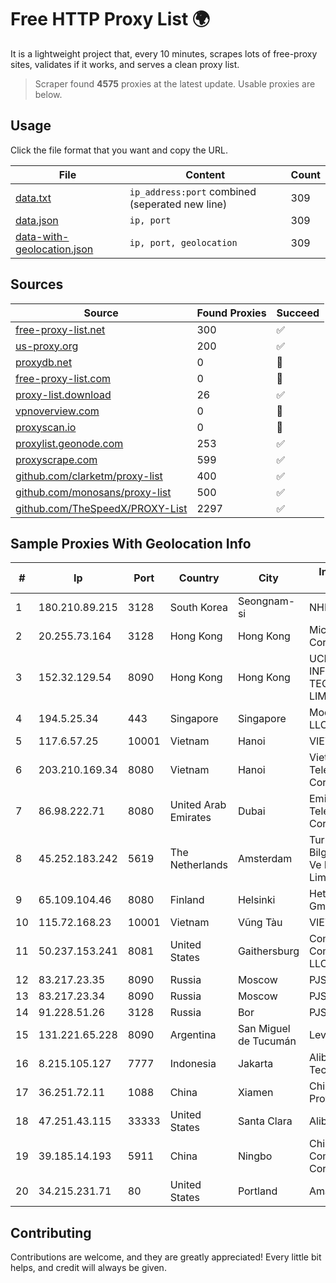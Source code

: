 
# Free HTTP Proxy List 🌍

It is a lightweight project that, every 10 minutes, scrapes lots of free-proxy sites, validates if it works, and serves a clean proxy list.


> Scraper found **4575** proxies at the latest update. Usable proxies are below.

## Usage

Click the file format that you want and copy the URL.


|File|Content|Count|
|----|-------|-----|
|[data.txt](https://raw.githubusercontent.com/themiralay/Proxy-List-World/master/data.txt)|`ip_address:port` combined (seperated new line)|309|
|[data.json](https://raw.githubusercontent.com/themiralay/Proxy-List-World/master/data.json)|`ip, port`|309|
|[data-with-geolocation.json](https://raw.githubusercontent.com/themiralay/Proxy-List-World/master/data-with-geolocation.json)|`ip, port, geolocation`|309|

## Sources

|Source|Found Proxies|Succeed|
|------|-------------|-------|
|[free-proxy-list.net](https://free-proxy-list.net)|300|✅|
|[us-proxy.org](https://www.us-proxy.org)|200|✅|
|[proxydb.net](http://proxydb.net)|0|🚫|
|[free-proxy-list.com](https://free-proxy-list.com/?page=&port=&type%5B%5D=http&type%5B%5D=https&up_time=0&search=Search)|0|🚫|
|[proxy-list.download](https://www.proxy-list.download/HTTP)|26|✅|
|[vpnoverview.com](https://vpnoverview.com/privacy/anonymous-browsing/free-proxy-servers)|0|🚫|
|[proxyscan.io](https://www.proxyscan.io)|0|🚫|
|[proxylist.geonode.com](https://proxylist.geonode.com/api/proxy-list?limit=300&page=1&sort_by=lastChecked&sort_type=desc&protocols=http,https)|253|✅|
|[proxyscrape.com](https://api.proxyscrape.com/v2/?request=displayproxies&protocol=http&timeout=10000&country=all&ssl=all&anonymity=all)|599|✅|
|[github.com/clarketm/proxy-list](https://raw.githubusercontent.com/clarketm/proxy-list/master/proxy-list-raw.txt)|400|✅|
|[github.com/monosans/proxy-list](https://raw.githubusercontent.com/monosans/proxy-list/main/proxies/http.txt)|500|✅|
|[github.com/TheSpeedX/PROXY-List](https://raw.githubusercontent.com/TheSpeedX/PROXY-List/master/http.txt)|2297|✅|


## Sample Proxies With Geolocation Info

|#|Ip|Port|Country|City|Internet Service Provider|
|-|--|----|-------|----|-------------------------|
|1|180.210.89.215|3128|South Korea|Seongnam-si|NHNCLOUD|
|2|20.255.73.164|3128|Hong Kong|Hong Kong|Microsoft Corporation|
|3|152.32.129.54|8090|Hong Kong|Hong Kong|UCLOUD INFORMATION TECHNOLOGY (HK) LIMITED|
|4|194.5.25.34|443|Singapore|Singapore|Mod Mission Critical LLC|
|5|117.6.57.25|10001|Vietnam|Hanoi|VIETTEL|
|6|203.210.169.34|8080|Vietnam|Hanoi|VietNam Post and Telecom Corporation|
|7|86.98.222.71|8080|United Arab Emirates|Dubai|Emirates Telecommunications Corporation|
|8|45.252.183.242|5619|The Netherlands|Amsterdam|Turunc Smart Bilgisayar Teknoloji Ve Dis Ticaret Limited Sirketi|
|9|65.109.104.46|8080|Finland|Helsinki|Hetzner Online GmbH|
|10|115.72.168.23|10001|Vietnam|Vũng Tàu|VIETELmetro|
|11|50.237.153.241|8081|United States|Gaithersburg|Comcast Cable Communications, LLC|
|12|83.217.23.35|8090|Russia|Moscow|PJSC Rostelecom|
|13|83.217.23.34|8090|Russia|Moscow|PJSC Rostelecom|
|14|91.228.51.26|3128|Russia|Bor|PJSC Rostelecom|
|15|131.221.65.228|8090|Argentina|San Miguel de Tucumán|Level Seven SRL|
|16|8.215.105.127|7777|Indonesia|Jakarta|Alibaba (US) Technology Co., Ltd.|
|17|36.251.72.11|1088|China|Xiamen|China Unicom Fujian Province Network|
|18|47.251.43.115|33333|United States|Santa Clara|Alibaba Cloud LLC|
|19|39.185.14.193|5911|China|Ningbo|China Mobile Communications Corporation|
|20|34.215.231.71|80|United States|Portland|Amazon.com, Inc.|



## Contributing

Contributions are welcome, and they are greatly appreciated! Every
little bit helps, and credit will always be given.

